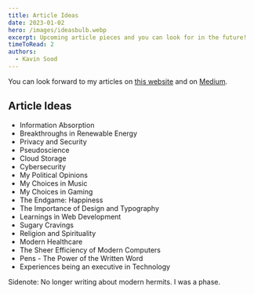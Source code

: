```yaml
---
title: Article Ideas
date: 2023-01-02
hero: /images/ideasbulb.webp
excerpt: Upcoming article pieces and you can look for in the future!
timeToRead: 2
authors:
  - Kavin Sood
---
```


You can look forward to my articles on [this website](https://www.kavinsood.com/) and on [Medium](https://medium.com/@kavinsood).

## Article Ideas
- Information Absorption
- Breakthroughs in Renewable Energy
- Privacy and Security
- Pseudoscience
- Cloud Storage
- Cybersecurity
- My Political Opinions
- My Choices in Music
- My Choices in Gaming
- The Endgame: Happiness
- The Importance of Design and Typography
- Learnings in Web Development
- Sugary Cravings
- Religion and Spirituality
- Modern Healthcare
- The Sheer Efficiency of Modern Computers
- Pens - The Power of the Written Word
- Experiences being an executive in Technology

Sidenote: No longer writing about modern hermits. I was a phase.